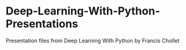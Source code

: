 # Deep-Learning-With-Python-Presentations
Presentation files from Deep Learning With Python by Francis Chollet
